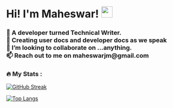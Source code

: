 <h1>
  Hi! I'm Maheswar!
  <img src="https://media.giphy.com/media/hvRJCLFzcasrR4ia7z/giphy.gif" width="30px"/>
</h1>

<h3>👀 A developer turned Technical Writer.<br>
🌱 Creating user docs and developer docs as we speak<br>
💞️ I’m looking to collaborate on ...anything. <br>
📫 Reach out to me on maheswarjm@gmail.com</h3>



### :fire: My Stats :
[![GitHub Streak](http://github-readme-streak-stats.herokuapp.com?user=jmmaheswar&theme=dark&background=000000)](https://git.io/streak-stats)

[![Top Langs](https://github-readme-stats.vercel.app/api/top-langs/?username=jmmaheswar&layout=compact&theme=vision-friendly-dark)](https://github.com/anuraghazra/github-readme-stats)



